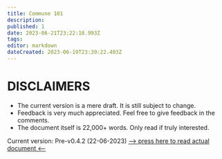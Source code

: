 ```yaml
---
title: Commune 101
description: 
published: 1
date: 2023-06-21T23:22:18.993Z
tags: 
editor: markdown
dateCreated: 2023-06-19T23:39:22.403Z
---
```


# DISCLAIMERS
- The current version is a mere draft. It is still subject to change.
- Feedback is very much appreciated. Feel free to give feedback in the comments.
- The document itself is 22,000+ words. Only read if truly interested.

Current version: Pre-v0.4.2 (22-06-2023)
[--> press here to read actual document <--](https://cahcaw.nl/en/Protocols_of_the_Crows)